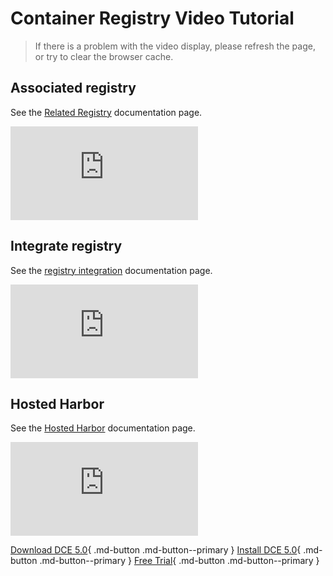 # Container Registry Video Tutorial

> If there is a problem with the video display, please refresh the page, or try to clear the browser cache.

## Associated registry

See the [Related Registry](../kangaroo/related-registry.md) documentation page.

<div class="responsive-video-container">
<iframe src="https://harbor-test2.cn-sh2.ufileos.com/docs/videos/join-registry.mp4" scrolling="no" border="0" frameborder="no" framespacing="0 " allowfullscreen="true"> </iframe>
</div>

## Integrate registry

See the [registry integration](../kangaroo/integrate/integrate.md) documentation page.

<div class="responsive-video-container">
<iframe src="https://harbor-test2.cn-sh2.ufileos.com/docs/videos/integrate-harbor.mp4" scrolling="no" border="0" frameborder="no" framespacing="0" allowfullscreen="true"> </iframe>
</div>

## Hosted Harbor

See the [Hosted Harbor](../kangaroo/hosted/harbor.md) documentation page.

<div class="responsive-video-container">
<iframe src="https://harbor-test2.cn-sh2.ufileos.com/docs/videos/harbor.mp4" scrolling="no" border="0" frameborder="no" framespacing="0" allowfullscreen="true"> </iframe>
</div>

[Download DCE 5.0](../download/dce5.md){ .md-button .md-button--primary }
[Install DCE 5.0](../install/intro.md){ .md-button .md-button--primary }
[Free Trial](../dce/license0.md){ .md-button .md-button--primary }